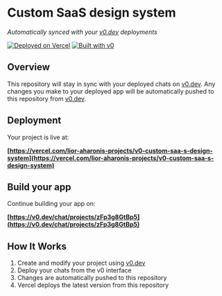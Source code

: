 # Custom SaaS design system

*Automatically synced with your [v0.dev](https://v0.dev) deployments*

[![Deployed on Vercel](https://img.shields.io/badge/Deployed%20on-Vercel-black?style=for-the-badge&logo=vercel)](https://vercel.com/lior-aharonis-projects/v0-custom-saa-s-design-system)
[![Built with v0](https://img.shields.io/badge/Built%20with-v0.dev-black?style=for-the-badge)](https://v0.dev/chat/projects/zFp3g8GtBp5)

## Overview

This repository will stay in sync with your deployed chats on [v0.dev](https://v0.dev).
Any changes you make to your deployed app will be automatically pushed to this repository from [v0.dev](https://v0.dev).

## Deployment

Your project is live at:

**[https://vercel.com/lior-aharonis-projects/v0-custom-saa-s-design-system](https://vercel.com/lior-aharonis-projects/v0-custom-saa-s-design-system)**

## Build your app

Continue building your app on:

**[https://v0.dev/chat/projects/zFp3g8GtBp5](https://v0.dev/chat/projects/zFp3g8GtBp5)**

## How It Works

1. Create and modify your project using [v0.dev](https://v0.dev)
2. Deploy your chats from the v0 interface
3. Changes are automatically pushed to this repository
4. Vercel deploys the latest version from this repository